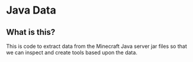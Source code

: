 # Java Data

## What is this?

This is code to extract data from the Minecraft Java server jar files so that we can inspect and create tools based upon the data.
